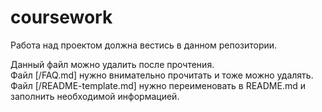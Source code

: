 # coursework
Работа над проектом должна вестись в данном репозитории.

Данный файл можно удалить после прочтения.  
Файл [/FAQ.md] нужно внимательно прочитать и тоже можно удалять.  
Файл [/README-template.md] нужно переименовать в README.md и заполнить необходимой информацией.
